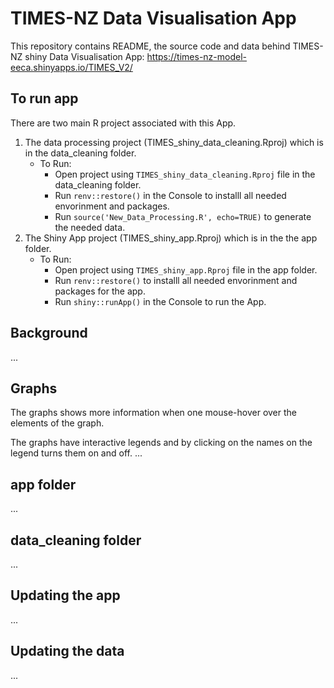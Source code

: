 # TIMES-NZ Data Visualisation App
This repository contains README, the source code and data behind TIMES-NZ shiny Data Visualisation App: https://times-nz-model-eeca.shinyapps.io/TIMES_V2/

 
## To run app
There are two main R project associated with this App. 
1. The data processing project (TIMES_shiny_data_cleaning.Rproj) which is in the data_cleaning folder. 
	- To Run:
		- Open project using `TIMES_shiny_data_cleaning.Rproj` file in the data_cleaning folder.
		- Run `renv::restore()` in the Console to installl all needed envorinment and packages.
		- Run `source('New_Data_Processing.R', echo=TRUE)` to generate the needed data.
2. The Shiny App project (TIMES_shiny_app.Rproj) which is in the the app folder.
	- To Run:
		- Open project using `TIMES_shiny_app.Rproj` file in the app folder. 
		- Run `renv::restore()` to installl all needed envorinment and packages for the app. 
		- Run `shiny::runApp()` in the Console to run the App.




## Background
...

## Graphs

The graphs shows more information when one mouse-hover over the elements of the graph.

The graphs have interactive legends and by clicking on the names on the legend turns them on and off.
...

## app folder

...

## data_cleaning folder

...

## Updating the app

...

## Updating the data

...
